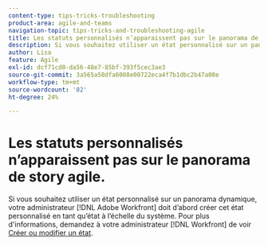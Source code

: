 ```yaml
---
content-type: tips-tricks-troubleshooting
product-area: agile-and-teams
navigation-topic: tips-tricks-and-troubleshooting-agile
title: Les statuts personnalisés n’apparaissent pas sur le panorama de story agile.
description: Si vous souhaitez utiliser un état personnalisé sur un panorama dynamique, votre administrateur  [!DNL Adobe Workfront] doit d’abord créer ce statut personnalisé en tant qu’état à l’échelle du système.
author: Lisa
feature: Agile
exl-id: dcf71cd0-da56-48e7-85bf-393f5cec3ae3
source-git-commit: 3a565a58dfa6008e00722eca4f7b1dbc2b47a08e
workflow-type: tm+mt
source-wordcount: '82'
ht-degree: 24%

---
```


# Les statuts personnalisés n’apparaissent pas sur le panorama de story agile.

Si vous souhaitez utiliser un état personnalisé sur un panorama dynamique, votre administrateur [!DNL Adobe Workfront] doit d’abord créer cet état personnalisé en tant qu’état à l’échelle du système. Pour plus d&#39;informations, demandez à votre administrateur [!DNL Workfront] de voir [Créer ou modifier un état](../../administration-and-setup/customize-workfront/creating-custom-status-and-priority-labels/create-or-edit-a-status.md).

